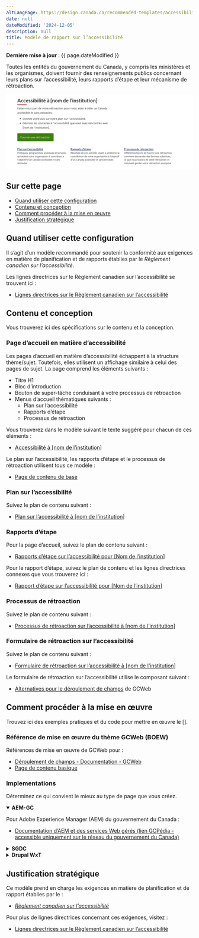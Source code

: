 ```yaml
---
altLangPage: https://design.canada.ca/recommended-templates/accessibility.html
date: null
dateModified: '2024-12-05'
description: null
title: Modèle de rapport sur l’accessibilité
---
```


<p><strong>Dernière mise à jour</strong>&nbsp;: {{ page.dateModified }}</p>

<p>Toutes les entités du gouvernement du Canada, y compris les ministères et les organismes, doivent fournir des renseignements publics concernant leurs plans sur l’accessibilité, leurs rapports d’étape et leur mécanisme de rétroaction.</p>

<div class="pattern-demo mrgn-tp-lg mrgn-bttm-xl"><img src="../images/accessibility-page-crop-fr.png" class="img-responsive" alt="" /></div>

<section>
    <h2>Sur cette page</h2>
    <ul>
        <li><a href="#quand">Quand utiliser cette configuration</a></li>
        <li><a href="#contenu">Contenu et conception</a></li>
        <li><a href="#mise">Comment procéder à la mise en œuvre</a></li>
        <li><a href="#justification">Justification stratégique</a></li>
        <!-- <li><a href="#changements">Derniers changements</a></li> -->
    </ul>
</section>
<section>
    <h2 id="quand">Quand utiliser cette configuration</h2>
    <p>Il s’agit d’un modèle recommandé pour soutenir la conformité aux exigences en matière de planification et de rapports établies par le  <cite>Règlement canadien sur l’accessibilité</cite>.</p>
    <p>
        Les lignes directrices sur le Règlement canadien sur l’accessibilité se trouvent ici&nbsp;:
    </p>
    <ul>
        <li><a href="https://www.canada.ca/fr/emploi-developpement-social/programmes/directives-reglements-canadien-accessibilite.html"> Lignes directrices sur le Règlement canadien sur l’accessibilité</a></li>
    </ul>
</section>
<section>
    <h2 id="design">Contenu et conception</h2>
    <p>Vous trouverez ici des spécifications sur le contenu et la conception.</p>
    <h3>Page d’accueil en matière d’accessibilité</h3>
    <p>Les pages d’accueil en matière d’accessibilité échappent à la structure thème/sujet. Toutefois, elles utilisent un affichage similaire à celui des pages de sujet. La page comprend les éléments suivants&nbsp;:</p>
    <ul>
        <li>Titre H1</li>
        <li>Bloc d’introduction</li>
        <li>Bouton de super-tâche conduisant à votre processus de rétroaction</li>
        <li>
            Menus d’accueil thématiques suivants&nbsp;:
            <ul>
                <li>Plan sur l’accessibilité</li>
                <li>Rapports d’étape</li>
                <li>Processus de rétroaction</li>
            </ul>
        </li>
    </ul>
    <p>Vous trouverez dans le modèle suivant le texte suggéré pour chacun de ces éléments&nbsp;:</p>
    <ul>
        <li><a href="./accessibilite/accessibilite.html">Accessibilité à [nom de l’institution]</a></li>
    </ul>
    <p>Le plan sur l’accessibilité, les rapports d’étape et le processus de rétroaction utilisent tous ce modèle&nbsp;:</p>
    <ul>
        <li><a href="./generique.html">Page de contenu de base</a></li>
    </ul>
    <h3>Plan sur l’accessibilité</h3>
    <p>Suivez le plan de contenu suivant&nbsp;:</p>
    <ul>
        <li><a href="./accessibilite/plan.html">Plan sur l’accessibilité à [nom de l’institution]</a></li>
    </ul>
    <h3>Rapports d’étape</h3>
    <p>Pour la page d’accueil, suivez le plan de contenu suivant&nbsp;:</p>
    <ul>
        <li><a href="./accessibilite/accueil-rapports-etape.html">Rapports d’étape sur l’accessibilité pour [Nom de l’institution]</a></li>
    </ul>
    <p>Pour le rapport d’étape, suivez le plan de contenu et les lignes directrices connexes que vous trouverez ici&nbsp;:</p>
    <ul>
        <li><a href="./accessibilite/rapport-etape.html">Rapport d’étape sur l’accessibilité pour [Nom de l’institution]</a></li>
    </ul>
    <h3>Processus de rétroaction</h3>
    <p>Suivez le plan de contenu suivant&nbsp;:</p>
    <ul>
        <li><a href="./accessibilite/processus-retroaction.html">Processus de rétroaction sur l’accessibilité à [nom de l’institution]</a></li>
    </ul>
    <h3>Formulaire de rétroaction sur l’accessibilité</h3>
    <p>Suivez le plan de contenu suivant&nbsp;:</p>
    <ul>
        <li><a href="./accessibilite/formulaire-retroaction.html">Formulaire de rétroaction sur l’accessibilité à [nom de l’institution]</a></li>
    </ul>
    <p>Le formulaire de rétroaction sur l’accessibilité utilise le composant suivant&nbsp;:</p>
    <ul>
        <li><a href="https://wet-boew.github.io/GCWeb/components/wb-fieldflow/alternative-fr.html">Alternatives pour le déroulement de champs</a> de GCWeb</li>
    </ul>
</section>
<section>
    <h2 id="mise">Comment procéder à la mise en œuvre</h2>
    <p>Trouvez ici des exemples pratiques et du code pour mettre en œuvre le [].</p>
    <h3>Référence de mise en œuvre du thème GCWeb (BOEW)</h3>
    <p>Références de mise en œuvre de GCWeb pour&nbsp;:</p>
    <ul>
        <li><a href="https://wet-boew.github.io/GCWeb/components/wb-fieldflow/alternative-fr.html">Déroulement de champs - Documentation - GCWeb</a></li>
        <li><a href="https://wet-boew.github.io/GCWeb/templates/content-page/content-fr.html">Page de contenu basique</a></li>
    </ul>
    <h3>Implementations</h3>
    <p>Déterminez ce qui convient le mieux au type de page que vous créez.</p>
  <div class="row">
        <div class="col-md-8">
            <div class="wb-tabs mrgn-tp-lg">
                <div class="tabpanels">
                    <details id="004" open="open">
                        <summary><strong>AEM-GC</strong></summary>
                        <p class="mrgn-tp-lg">Pour Adobe Experience Manager (AEM) du gouvernement du Canada&nbsp;:</p>
                        <ul>
                            <li>
                                <a href="https://www.gcpedia.gc.ca/wiki/Documentation_d%27AEM_sp%C3%A9cifique_au_GC_6.5">
                                    Documentation d’AEM et des services Web gérés (lien GCPédia - accessible uniquement sur le réseau du gouvernement du Canada)
                                </a>
                            </li>
                        </ul>
                    </details>
                    <details id="005">
                        <summary><strong>SGDC</strong></summary>
                        <p class="mrgn-tp-lg">Pour la solution de gabarits à déploiement centralisé (SGDC)&nbsp;:</p>
                        <ul>
                            <li><a href="https://cenw-wscoe.github.io/sgdc-cdts/docs/index-fr.html">Documentation de la SGDC</a></li>
                        </ul>
                    </details>
                    <details id="006">
                        <summary><strong>Drupal WxT</strong></summary>
                        <p class="mrgn-tp-lg">Pour Drupal WxT&nbsp;:</p>
                        <ul>
                            <li><a href="https://drupalwxt.github.io/">Documentation de Drupal WxT (en anglais seulement)</a></li>
                        </ul>
                    </details>
                </div>
            </div>
        </div>
    </div>
</section>
<section>
    <h2 id="justification">Justification stratégique</h2>
    <p>Ce modèle prend en charge les exigences en matière de planification et de rapport établies par le&nbsp;:</p>
    <ul>
        <li>
            <a href="https://laws.justice.gc.ca/fra/reglements/DORS-2021-241/"><cite>Règlement canadien sur l’accessibilité</cite></a>
        </li>
    </ul>
    <p>Pour plus de lignes directrices concernant ces exigences, visitez&nbsp;:</p>
    <ul>
        <li>
            <a href="https://www.canada.ca/fr/emploi-developpement-social/programmes/directives-reglements-canadien-accessibilite.html">Lignes directrices sur le Règlement canadien sur l’accessibilité</a>
        </li>
    </ul>
</section>
<!-- <section>
    <h2 id="changements">Derniers changements</h2>
    <dl class="dl-horizontal">
        <dt>
            <time datetime="2024-12-05" class="link-muted">2024-12-05</time>
        </dt>
        <dd>
            <ul>
                <li>Updated the guidance to include content and design specifications, visual examples and implementation guidance</li>
            </ul>
        </dd>
    </dl>
</section> -->
